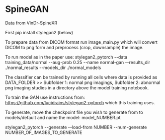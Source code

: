 # SpineGAN

Data from VinDr-SpineXR

First pip install stylegan2 (below)

To prepare data from DICOM format run image_main.py which will convert DICOM to png form and preprocess (crop, downsample) the image.

To run model as in the paper use:
stylegan2_pytorch --data training_data/normal --aug-prob 0.25 --name normal-gan --results_dir ./normal_results --models_dir ./normal_models

The classifier can be trained by running all cells where data is provided as DATA_FOLDER >> Subfolder 1: normal png imagings, Subfolder 2: abnormal png imaging
studies in a directory above the model training notebook.

To train the GAN use instructions from: https://github.com/lucidrains/stylegan2-pytorch which this training uses.


To generate, move the checkpoint file you wish to generate from to models/default and name the model: model_NUMBER.pt

stylegan2_pytorch --generate --load-from NUMBER --num-generate NUMBER_OF_IMAGES_TO_GENERATE
